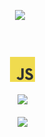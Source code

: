 <p align="center">
  <img src="https://media.tenor.com/zxuWlcUL0Y4AAAAd/hasbulla.gif" />
</p>

#
<p align="center">
<code>
 <img 
  height='40'
src="https://raw.githubusercontent.com/github/explore/80688e429a7d4ef2fca1e82350fe8e3517d3494d/topics/javascript/javascript.png" />
</code>
 <code>
 <img height='40' src="https://static-00.iconduck.com/assets.00/file-type-angular-icon-1907x2048-tobdkjt1.png" />
</code>
<code>
 <img height='40' src="https://upload.wikimedia.org/wikipedia/commons/f/f1/Vue.png" />
</code>
</p>
